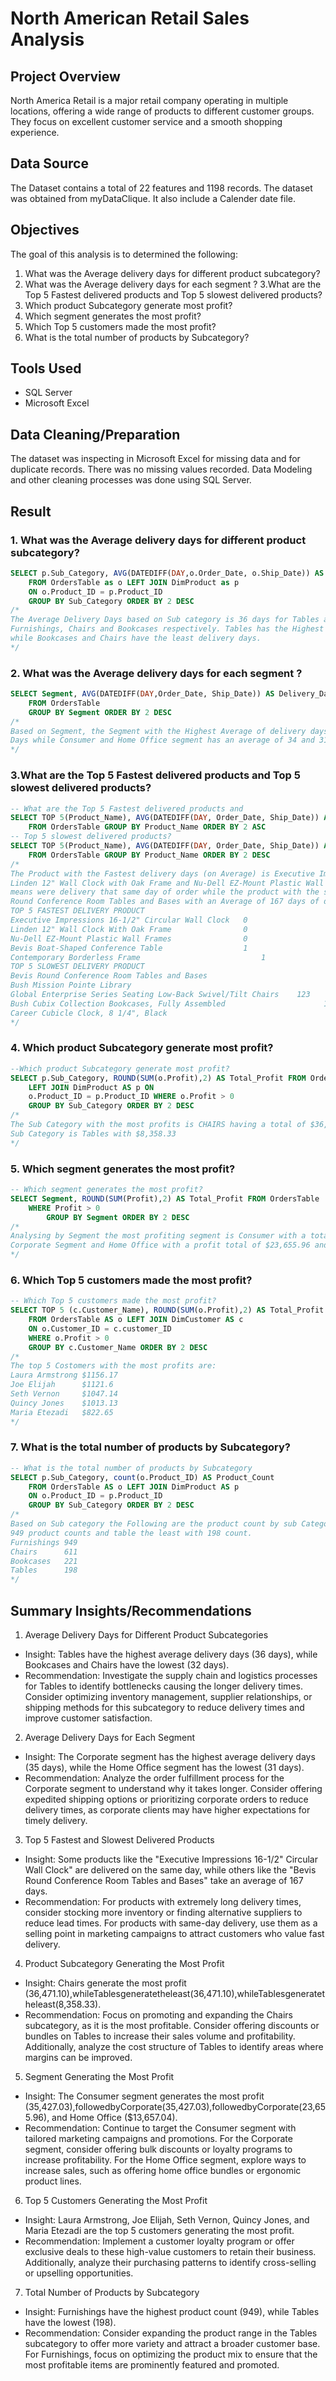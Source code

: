 # North American Retail Sales Analysis
## Project Overview
North America Retail is a major retail company operating in multiple locations, offering a wide range of products to different customer groups. They focus on excellent customer service and a smooth shopping experience.
## Data Source
The Dataset contains a total of 22 features and 1198 records. The dataset was obtained from myDataClique. It also include a Calender date file.
## Objectives
The goal of this analysis is to determined the following:
1. What was the Average delivery days for different product subcategory?
2. What was the Average delivery days for each segment ?
3.What are the Top 5 Fastest delivered products and Top 5 slowest delivered products?
4. Which product Subcategory generate most profit?
5. Which segment generates the most profit?
6. Which Top 5 customers made the most profit?
7. What is the total number of products by Subcategory?
## Tools Used
- SQL Server
- Microsoft Excel
## Data Cleaning/Preparation
The dataset was inspecting in Microsoft Excel for missing data and for duplicate records. There was no missing values recorded.
Data Modeling and other cleaning processes was done using SQL Server. 
## Result
### 1. What was the Average delivery days for different product subcategory?
~~~ sql
SELECT p.Sub_Category, AVG(DATEDIFF(DAY,o.Order_Date, o.Ship_Date)) AS Delivery_Days
	FROM OrdersTable as o LEFT JOIN DimProduct as p 
	ON o.Product_ID = p.Product_ID
	GROUP BY Sub_Category ORDER BY 2 DESC
/*
The Average Delivery Days based on Sub category is 36 days for Tables and 34, 32 and 32 for 
Furnishings, Chairs and Bookcases respectively. Tables has the Highest Average Delivery Days
while Bookcases and Chairs have the least delivery days.
*/
~~~
### 2. What was the Average delivery days for each segment ?
~~~ sql
SELECT Segment, AVG(DATEDIFF(DAY,Order_Date, Ship_Date)) AS Delivery_Days
	FROM OrdersTable 
	GROUP BY Segment ORDER BY 2 DESC
/*
Based on Segment, the Segment with the Highest Average of delivery days is Corporate with 35 Average
Days while Consumer and Home Office segment has an average of 34 and 31 days respectively.
*/
~~~
### 3.What are the Top 5 Fastest delivered products and Top 5 slowest delivered products?
~~~ sql
-- What are the Top 5 Fastest delivered products and 
SELECT TOP 5(Product_Name), AVG(DATEDIFF(DAY, Order_Date, Ship_Date)) AS Delivery_Days
	FROM OrdersTable GROUP BY Product_Name ORDER BY 2 ASC
-- Top 5 slowest delivered products?
SELECT TOP 5(Product_Name), AVG(DATEDIFF(DAY, Order_Date, Ship_Date)) AS Delivery_Days
	FROM OrdersTable GROUP BY Product_Name ORDER BY 2 DESC
/*
The Product with the Fastest delivery days (on Average) is Executive Impression 16-1/2' Circular Wall Clock,
Linden 12" Wall Clock with Oak Frame and Nu-Dell EZ-Mount Plastic Wall Frame with the average of 0 day which
means were delivery that same day of order while the product with the slowest delivery rate is Bevis Round
Round Conference Room Tables and Bases with an Average of 167 days of delivery.
TOP 5 FASTEST DELIVERY PRODUCT
Executive Impressions 16-1/2" Circular Wall Clock	0
Linden 12" Wall Clock With Oak Frame				0
Nu-Dell EZ-Mount Plastic Wall Frames				0
Bevis Boat-Shaped Conference Table					1
Contemporary Borderless Frame						    1
TOP 5 SLOWEST DELIVERY PRODUCT
Bevis Round Conference Room Tables and Bases					        167
Bush Mission Pointe Library										                123
Global Enterprise Series Seating Low-Back Swivel/Tilt Chairs	123
Bush Cubix Collection Bookcases, Fully Assembled				      103
Career Cubicle Clock, 8 1/4", Black								            102
*/
~~~
### 4. Which product Subcategory generate most profit?
~~~ sql
--Which product Subcategory generate most profit?
SELECT p.Sub_Category, ROUND(SUM(o.Profit),2) AS Total_Profit FROM OrdersTable AS o
	LEFT JOIN DimProduct AS p ON 
	o.Product_ID = p.Product_ID WHERE o.Profit > 0
	GROUP BY Sub_Category ORDER BY 2 DESC
/*
The Sub Category with the most profits is CHAIRS having a total of $36,471.10 as Profit while the least profiting 
Sub Category is Tables with $8,358.33
*/
~~~
### 5. Which segment generates the most profit?
~~~ sql
-- Which segment generates the most profit?
SELECT Segment, ROUND(SUM(Profit),2) AS Total_Profit FROM OrdersTable 
	WHERE Profit > 0
		GROUP BY Segment ORDER BY 2 DESC
/*
Analysing by Segment the most profiting segment is Consumer with a total of $35,427.03 as profit followed closely by
Corporate Segment and Home Office with a profit total of $23,655.96 and $13,657.04 with the least being Home Office.
*/
~~~
### 6. Which Top 5 customers made the most profit?
~~~ sql
-- Which Top 5 customers made the most profit?
SELECT TOP 5 (c.Customer_Name), ROUND(SUM(o.Profit),2) AS Total_Profit 
	FROM OrdersTable AS o LEFT JOIN DimCustomer AS c
	ON o.Customer_ID = c.customer_ID 
	WHERE o.Profit > 0
	GROUP BY c.Customer_Name ORDER BY 2 DESC
/*
The top 5 Costomers with the most profits are:
Laura Armstrong	$1156.17
Joe Elijah		$1121.6
Seth Vernon		$1047.14
Quincy Jones	$1013.13
Maria Etezadi	$822.65
*/
~~~
### 7. What is the total number of products by Subcategory?
~~~ sql
-- What is the total number of products by Subcategory
SELECT p.Sub_Category, count(o.Product_ID) AS Product_Count
	FROM OrdersTable AS o LEFT JOIN DimProduct AS p
	ON o.Product_ID = p.Product_ID
	GROUP BY Sub_Category ORDER BY 2 DESC
/*
Based on Sub category the Following are the product count by sub Category with Furnishings topping the list with
949 product counts and table the least with 198 count.
Furnishings	949
Chairs		611
Bookcases	221
Tables		198
*/
~~~
## Summary Insights/Recommendations
1. Average Delivery Days for Different Product Subcategories
- Insight: Tables have the highest average delivery days (36 days), while Bookcases and Chairs have the lowest (32 days).
- Recommendation: Investigate the supply chain and logistics processes for Tables to identify bottlenecks causing the longer delivery times. Consider optimizing inventory management, supplier relationships, or shipping methods for this subcategory to reduce delivery times and improve customer satisfaction.
2. Average Delivery Days for Each Segment
- Insight: The Corporate segment has the highest average delivery days (35 days), while the Home Office segment has the lowest (31 days).
- Recommendation: Analyze the order fulfillment process for the Corporate segment to understand why it takes longer. Consider offering expedited shipping options or prioritizing corporate orders to reduce delivery times, as corporate clients may have higher expectations for timely delivery.
3. Top 5 Fastest and Slowest Delivered Products
- Insight: Some products like the "Executive Impressions 16-1/2" Circular Wall Clock" are delivered on the same day, while others like the "Bevis Round Conference Room Tables and Bases" take an average of 167 days.
- Recommendation: For products with extremely long delivery times, consider stocking more inventory or finding alternative suppliers to reduce lead times. For products with same-day delivery, use them as a selling point in marketing campaigns to attract customers who value fast delivery.
4. Product Subcategory Generating the Most Profit
- Insight: Chairs generate the most profit (36,471.10),whileTablesgeneratetheleast(36,471.10),whileTablesgeneratetheleast(8,358.33).
- Recommendation: Focus on promoting and expanding the Chairs subcategory, as it is the most profitable. Consider offering discounts or bundles on Tables to increase their sales volume and profitability. Additionally, analyze the cost structure of Tables to identify areas where margins can be improved.
5. Segment Generating the Most Profit
- Insight: The Consumer segment generates the most profit (35,427.03),followedbyCorporate(35,427.03),followedbyCorporate(23,655.96), and Home Office ($13,657.04).
- Recommendation: Continue to target the Consumer segment with tailored marketing campaigns and promotions. For the Corporate segment, consider offering bulk discounts or loyalty programs to increase profitability. For the Home Office segment, explore ways to increase sales, such as offering home office bundles or ergonomic product lines.
6. Top 5 Customers Generating the Most Profit
- Insight: Laura Armstrong, Joe Elijah, Seth Vernon, Quincy Jones, and Maria Etezadi are the top 5 customers generating the most profit.
- Recommendation: Implement a customer loyalty program or offer exclusive deals to these high-value customers to retain their business. Additionally, analyze their purchasing patterns to identify cross-selling or upselling opportunities.
7. Total Number of Products by Subcategory
- Insight: Furnishings have the highest product count (949), while Tables have the lowest (198).
- Recommendation: Consider expanding the product range in the Tables subcategory to offer more variety and attract a broader customer base. For Furnishings, focus on optimizing the product mix to ensure that the most profitable items are prominently featured and promoted.



